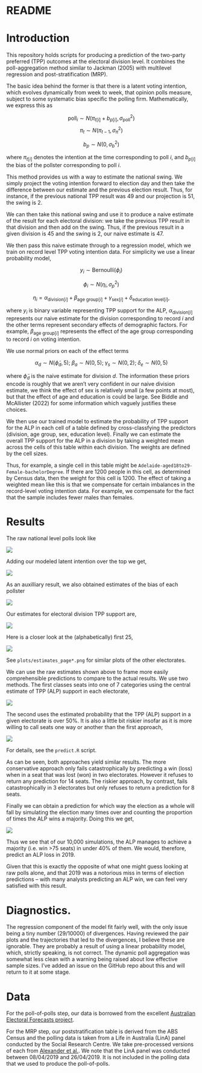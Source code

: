 # README

# Introduction

This repository holds scripts for producing a prediction of the
two-party preferred (TPP) outcomes at the electoral division level. It
combines the poll-aggregation method similar to Jackman (2005) with
multilevel regression and post-stratification (MRP).

The basic idea behind the former is that there is a latent voting
intention, which evolves dynamically from week to week, that opinion
polls measure, subject to some systematic bias specific the polling
firm. Mathematically, we express this as

$$
\text{poll}_i \sim N(\pi_{t[i]} + b_{p[i]}, \sigma_{\text{poll}}^2)
$$ $$
\pi_t \sim N(\pi_{t-1}, \sigma_\pi^2)
$$

$$
b_p \sim N(0, \sigma_b^2)
$$

where $\pi_{t[i]}$ denotes the intention at the time corresponding to
poll $i$, and $b_{p[i]}$ the bias of the pollster corresponding to poll
$i$.

This method provides us with a way to estimate the national swing. We
simply project the voting intention forward to election day and then
take the difference between our estimate and the previous election
result. Thus, for instance, if the previous national TPP result was 49
and our projection is 51, the swing is 2.

We can then take this national swing and use it to produce a naive
estimate of the result for each electoral division: we take the previous
TPP result in that division and then add on the swing. Thus, if the
previous result in a given division is 45 and the swing is 2, our naive
estimate is 47.

We then pass this naive estimate through to a regression model, which we
train on record level TPP voting intention data. For simplicity we use a
linear probability model,

$$
y_i \sim \text{Bernoulli}(\phi_i)
$$

$$
\phi_i  \sim N(\eta_i, \sigma_p^2)
$$

$$
\eta_i  =  \alpha_{\text{division}[i]} + 
  \beta_{\text{age group}[i]} + 
  \gamma_{\text{sex}[i]} + 
  \delta_{\text{education level}[i]},
$$

where $y_i$ is binary variable representing TPP support for the ALP,
$\alpha_{\text{division}[i]}$ represents our naive estimate for the
division corresponding to record $i$ and the other terms represent
secondary effects of demographic factors. For example,
$\beta_{\text{age group}[i]}$ represents the effect of the age group
corresponding to record $i$ on voting intention.

We use normal priors on each of the effect terms

$$
\alpha_d \sim N(\tilde \phi_d, 5); \; 
\beta_a  \sim N(0, 5); \;
\gamma_s \sim N(0, 2); \;
\delta_e \sim N(0, 5)
$$

where $\tilde \phi_d$ is the naive estimate for division $d$. The
information these priors encode is roughly that we aren’t very confident
in our naive division estimate, we think the effect of sex is relatively
small (a few points at most), but that the effect of age and education
is could be large. See Biddle and McAllister (2022) for some information
which vaguely justifies these choices.

We then use our trained model to estimate the probability of TPP support
for the ALP in each cell of a table defined by cross-classfying the
predictors (division, age group, sex, education level). Finally we can
estimate the overall TPP support for the ALP in a division by taking a
weighted mean across the cells of this table within each division. The
weights are defined by the cell sizes.

Thus, for example, a single cell in this table might be
`Adelaide-aged18to29-Female-bachelorDegree`. If there are 1200 people in
this cell, as determined by Census data, then the weight for this cell
is 1200. The effect of taking a weighted mean like this is that we
compensate for certain imbalances in the record-level voting intention
data. For example, we compensate for the fact that the sample includes
fewer males than females.

# Results

The raw national level polls look like

<img src="plots/polls.png" data-fig-align="center" />

Adding our modeled latent intention over the top we get,

<img src="plots/tpp_walk.png" data-fig-align="center" />

As an auxilliary result, we also obtained estimates of the bias of each
pollster

<img src="plots/tpp_bias.png" data-fig-align="center" />

Our estimates for electoral division TPP support are,

<img src="plots/estimates.png" data-fig-align="center" />

Here is a closer look at the (alphabetically) first 25,

<img src="plots/estimates_page1.png" data-fig-align="center" />

See `plots/estimates_page*.png` for similar plots of the other
electorates.

We can use the raw estimates shown above to frame more easily
comprehensible predictions to compare to the actual results. We use two
methods. The first classes seats into one of 7 categories using the
central estimate of TPP (ALP) support in each electorate,

![](README_files/figure-commonmark/unnamed-chunk-6-1.png)

The second uses the estimated probability that the TPP (ALP) support in
a given electorate is over 50%. It is also a little bit riskier insofar
as it is more willing to call seats one way or another than the first
approach,

![](README_files/figure-commonmark/unnamed-chunk-7-1.png)

For details, see the `predict.R` script.

As can be seen, both approaches yield similar results. The more
conservative approach only fails catastrophically by predicting a win
(loss) when in a seat that was lost (won) in two electorates. However it
refuses to return any prediction for 14 seats. The riskier approach, by
contrast, fails catastrophically in 3 electorates but only refuses to
return a prediction for 8 seats.

Finally we can obtain a prediction for which way the election as a whole
will fall by simulating the election many times over and counting the
proportion of times the ALP wins a majority. Doing this we get,

![](README_files/figure-commonmark/unnamed-chunk-8-1.png)

Thus we see that of our 10,000 simulations, the ALP manages to achieve a
majority (i.e. win \>75 seats) in under 40% of them. We would,
therefore, predict an ALP loss in 2019.

Given that this is exactly the opposite of what one might guess looking
at raw polls alone, and that 2019 was a notorious miss in terms of
election predictions – with many analysts predicting an ALP win, we can
feel very satisfied with this result.

# Diagnostics.

The regression component of the model fit fairly well, with the only
issue being a tiny number (29/10000) of divergences. Having reviewed the
pair plots and the trajectories that led to the divergences, I believe
these are ignorable. They are probably a result of using a linear
probability model, which, strictly speaking, is not correct. The dynamic
poll aggregation was somewhat less clean with a warning being raised
about low effective sample sizes. I’ve added an issue on the GitHub repo
about this and will return to it at some stage.

# Data

For the poll-of-polls step, our data is borrowed from the excellent
[Australian Electoral Forecasts
project](https://github.com/d-j-hirst/aus-polling-analyser).

For the MRP step, our poststratification table is derived from the ABS
Census and the polling data is taken from a Life in Australia (LinA)
panel conducted by the Social Research Centre. We take pre-processed
versions of each from [Alexander et
al.](https://github.com/RohanAlexander/ForecastingMultiDistrictElections).
We note that the LinA panel was conducted between 08/04/2019 and
26/04/2019. It is not included in the polling data that we used to
produce the poll-of-polls.
